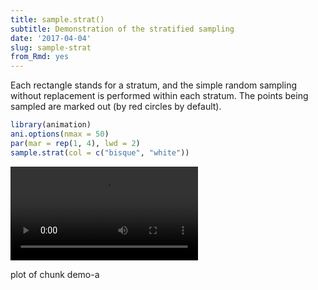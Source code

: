 ```yaml
---
title: sample.strat()
subtitle: Demonstration of the stratified sampling
date: '2017-04-04'
slug: sample-strat
from_Rmd: yes
---
```


Each rectangle stands for a stratum, and the simple random sampling without
replacement is performed within each stratum. The points being sampled are
marked out (by red circles by default).
 

```r
library(animation)
ani.options(nmax = 50)
par(mar = rep(1, 4), lwd = 2)
sample.strat(col = c("bisque", "white"))
```

<video controls loop autoplay><source src="https://assets.yihui.name/figures/animation/example/sample-strat/demo-a.mp4" /><p>plot of chunk demo-a</p></video>
